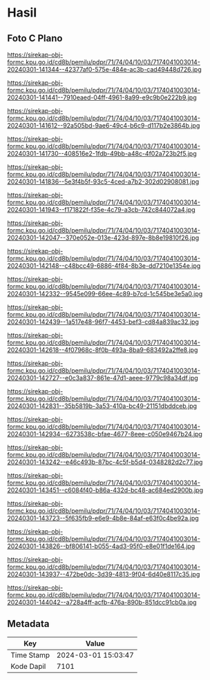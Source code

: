 # Hasil

## Foto C Plano

https://sirekap-obj-formc.kpu.go.id/cd8b/pemilu/pdpr/71/74/04/10/03/7174041003014-20240301-141344--42377af0-575e-484e-ac3b-cad49448d726.jpg

https://sirekap-obj-formc.kpu.go.id/cd8b/pemilu/pdpr/71/74/04/10/03/7174041003014-20240301-141441--7910eaed-04ff-4961-8a99-e9c9b0e222b9.jpg

https://sirekap-obj-formc.kpu.go.id/cd8b/pemilu/pdpr/71/74/04/10/03/7174041003014-20240301-141612--92a505bd-9ae6-49c4-b6c9-d117b2e3864b.jpg

https://sirekap-obj-formc.kpu.go.id/cd8b/pemilu/pdpr/71/74/04/10/03/7174041003014-20240301-141730--408516e2-1fdb-49bb-a48c-4f02a723b2f5.jpg

https://sirekap-obj-formc.kpu.go.id/cd8b/pemilu/pdpr/71/74/04/10/03/7174041003014-20240301-141836--5e3f4b5f-93c5-4ced-a7b2-302d02908081.jpg

https://sirekap-obj-formc.kpu.go.id/cd8b/pemilu/pdpr/71/74/04/10/03/7174041003014-20240301-141943--f171822f-f35e-4c79-a3cb-742c844072a4.jpg

https://sirekap-obj-formc.kpu.go.id/cd8b/pemilu/pdpr/71/74/04/10/03/7174041003014-20240301-142047--370e052e-013e-423d-897e-8b8e19810f26.jpg

https://sirekap-obj-formc.kpu.go.id/cd8b/pemilu/pdpr/71/74/04/10/03/7174041003014-20240301-142148--c48bcc49-6886-4f84-8b3e-dd7210e1354e.jpg

https://sirekap-obj-formc.kpu.go.id/cd8b/pemilu/pdpr/71/74/04/10/03/7174041003014-20240301-142332--9545e099-66ee-4c89-b7cd-1c545be3e5a0.jpg

https://sirekap-obj-formc.kpu.go.id/cd8b/pemilu/pdpr/71/74/04/10/03/7174041003014-20240301-142439--1a517e48-96f7-4453-bef3-cd84a839ac32.jpg

https://sirekap-obj-formc.kpu.go.id/cd8b/pemilu/pdpr/71/74/04/10/03/7174041003014-20240301-142618--4f07968c-8f0b-493a-8ba9-683492a2ffe8.jpg

https://sirekap-obj-formc.kpu.go.id/cd8b/pemilu/pdpr/71/74/04/10/03/7174041003014-20240301-142727--e0c3a837-861e-47d1-aeee-9779c98a34df.jpg

https://sirekap-obj-formc.kpu.go.id/cd8b/pemilu/pdpr/71/74/04/10/03/7174041003014-20240301-142831--35b5819b-3a53-410a-bc49-21151dbddceb.jpg

https://sirekap-obj-formc.kpu.go.id/cd8b/pemilu/pdpr/71/74/04/10/03/7174041003014-20240301-142934--6273538c-bfae-4677-8eee-c050e9467b24.jpg

https://sirekap-obj-formc.kpu.go.id/cd8b/pemilu/pdpr/71/74/04/10/03/7174041003014-20240301-143242--e46c493b-87bc-4c5f-b5d4-0348282d2c77.jpg

https://sirekap-obj-formc.kpu.go.id/cd8b/pemilu/pdpr/71/74/04/10/03/7174041003014-20240301-143451--c6084f40-b86a-432d-bc48-ac684ed2900b.jpg

https://sirekap-obj-formc.kpu.go.id/cd8b/pemilu/pdpr/71/74/04/10/03/7174041003014-20240301-143723--5f635fb9-e6e9-4b8e-84af-e63f0c4be92a.jpg

https://sirekap-obj-formc.kpu.go.id/cd8b/pemilu/pdpr/71/74/04/10/03/7174041003014-20240301-143826--bf806141-b055-4ad3-95f0-e8e01f1de164.jpg

https://sirekap-obj-formc.kpu.go.id/cd8b/pemilu/pdpr/71/74/04/10/03/7174041003014-20240301-143937--472be0dc-3d39-4813-9f04-6d40e8117c35.jpg

https://sirekap-obj-formc.kpu.go.id/cd8b/pemilu/pdpr/71/74/04/10/03/7174041003014-20240301-144042--a728a4ff-acfb-476a-890b-851dcc91cb0a.jpg


## Metadata

| Key        | Value               |
| ---------- | ------------------- |
| Time Stamp | 2024-03-01 15:03:47 |
| Kode Dapil | 7101                |




